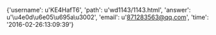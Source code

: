 {'username': u'KE4HafT6', 'path': u'wd1143/1143.html', 'answer': u'\u4e0d\u6e05\u695a\u3002', 'email': u'871283563@qq.com', 'time': '2016-02-26:13:09:39'}